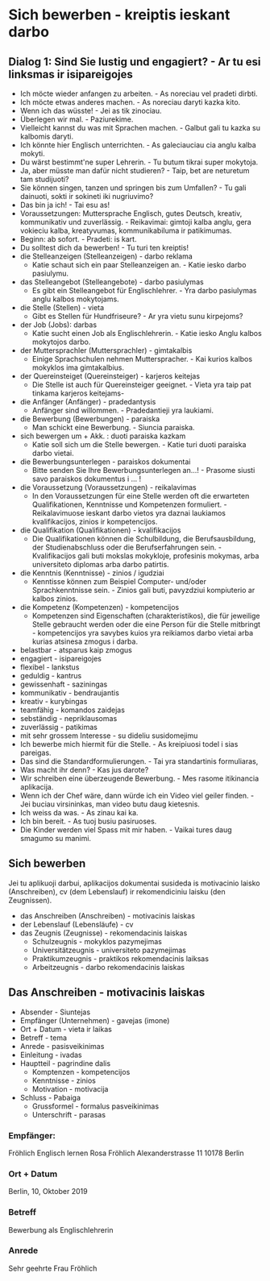 # Sich bewerben - kreiptis ieskant darbo

## Dialog 1: Sind Sie lustig und engagiert? - Ar tu esi linksmas ir isipareigojes

- Ich möcte wieder anfangen zu arbeiten. - As noreciau vel pradeti dirbti.
- Ich möcte etwas anderes machen. - As noreciau daryti kazka kito.
- Wenn ich das wüsste! - Jei as tik zinociau.
- Überlegen wir mal. - Paziurekime.
- Vielleicht kannst du was mit Sprachen machen. - Galbut gali tu kazka su kalbomis daryti.
- Ich könnte hier Englisch unterrichten. - As galeciauciau cia anglu kalba mokyti.
- Du wärst bestimmt'ne super Lehrerin. - Tu butum tikrai super mokytoja.
- Ja, aber müsste man dafür nicht studieren? - Taip, bet are neturetum tam studijuoti?
- Sie können singen, tanzen und springen bis zum Umfallen? - Tu gali dainuoti, sokti ir sokineti iki nugriuvimo?
- Das bin ja ich! - Tai esu as!
- Voraussetzungen: Muttersprache Englisch, gutes Deutsch, kreativ, kommunikativ und zuverlässig. - Reikavimai: gimtoji kalba anglu, gera vokieciu kalba, kreatyvumas, kommunikabiluma ir patikimumas.
- Beginn: ab sofort. - Pradeti: is kart.
- Du solltest dich da bewerben! - Tu turi ten kreiptis!
- die Stelleanzeigen (Stelleanzeigen) - darbo reklama
    - Katie schaut sich ein paar Stelleanzeigen an. - Katie iesko darbo pasiulymu.
- das Stelleangebot (Stelleangebote) - darbo pasiulymas
    - Es gibt ein Stelleangebot für Englischlehrer. - Yra darbo pasiulymas anglu kalbos mokytojams.
- die Stelle (Stellen) - vieta
    - Gibt es Stellen für Hundfriseure? - Ar yra vietu sunu kirpejoms?
- der Job (Jobs): darbas
    - Katie sucht einen Job als Englischlehrerin. - Katie iesko Anglu kalbos mokytojos darbo.
- der Muttersprachler (Muttersprachler) - gimtakalbis
    - Einige Sprachschulen nehmen Mutterspracher. - Kai kurios kalbos mokyklos ima gimtakalbius.
- der Quereinsteiget (Quereinsteiger) - karjeros keitejas
    - Die Stelle ist auch für Quereinsteiger geeignet. - Vieta yra taip pat tinkama karjeros keitejams-
- die Anfänger (Anfänger) - pradedantysis
    - Anfänger sind willommen. - Pradedantieji yra laukiami.
- die Bewerbung (Bewerbungen) - paraiska
    - Man schickt eine Bewerbung. - Siuncia paraiska.
- sich bewergen um + Akk. : duoti paraiska kazkam
    - Katie soll sich um die Stelle bewergen. - Katie turi duoti paraiska darbo vietai.
- die Bewerbungsunterlegen - paraiskos dokumentai
    - Bitte senden Sie Ihre Bewerbungsunterlegen an...! - Prasome siusti savo paraiskos dokumentus i ... !
- die Voraussetzung (Voraussetzungen) - reikalavimas
    - In den Voraussetzungen für eine Stelle werden oft die erwarteten Qualifikationen, Kenntnisse und Kompetenzen formuliert. - Reikalavimuose ieskant darbo vietos yra daznai laukiamos kvalifikacijos, zinios ir kompetencijos.
- die Qualifikation (Qualifikationen) - kvalifikacijos
    - Die Qualifikationen können die Schulbildung, die Berufsausbildung, der Studienabschluss oder die Berufserfahrungen sein. - Kvalifikacijos gali buti mokslas mokykloje, profesinis mokymas, arba universiteto diplomas arba darbo patirtis.
- die Kenntnis (Kenntnisse) - zinios / igudziai
    - Kenntisse können zum Beispiel Computer- und/oder Sprachkenntnisse sein. - Zinios gali buti, pavyzdziui kompiuterio ar kalbos zinios.
- die Kompetenz (Kompetenzen) - kompetencijos
    - Kompetenzen sind Eigenschaften (charakteristikos), die für jeweilige Stelle gebraucht werden oder die eine Person für die Stelle mitbringt - kompetencijos yra savybes kuios yra reikiamos darbo vietai arba kurias atsinesa zmogus i darba.
- belastbar - atsparus kaip zmogus
- engagiert - isipareigojes
- flexibel - lankstus
- geduldig - kantrus
- gewissenhaft - saziningas
- kommunikativ - bendraujantis
- kreativ - kurybingas
- teamfähig - komandos zaidejas
- sebständig - nepriklausomas
- zuverlässig - patikimas
- mit sehr grossem Interesse - su dideliu susidomejimu
- Ich bewerbe mich hiermit für die Stelle. - As kreipiuosi todel i sias pareigas.
- Das sind die Standardformulierungen. - Tai yra standartinis formuliaras,
- Was macht ihr denn? - Kas jus darote?
- Wir schreiben eine überzeugende Bewerbung. - Mes rasome itikinancia aplikacija.
- Wenn ich der Chef wäre, dann würde ich ein Video viel geiler finden. - Jei buciau virsininkas, man video butu daug kietesnis.
- Ich weiss da was. - As zinau kai ka.
- Ich bin bereit. - As tuoj busiu pasiruoses.
- Die Kinder werden viel Spass mit mir haben. - Vaikai tures daug smagumo su manimi.

## Sich bewerben

Jei tu aplikuoji darbui, aplikacijos dokumentai susideda is motivacinio laisko (Anschreiben), cv (dem Lebenslauf) ir rekomendiciniu laisku (den Zeugnissen).

- das Anschreiben (Anschreiben) - motivacinis laiskas
- der Lebenslauf (Lebensläufe) - cv
- das Zeugnis (Zeugnisse) - rekomendacinis laiskas
    - Schulzeugnis - mokyklos pazymejimas
    - Universitätzeugnis - universiteto pazymejimas
    - Praktikumzeugnis - praktikos rekomendacinis laiksas
    - Arbeitzeugnis - darbo rekomendacinis laiskas

## Das Anschreiben - motivacinis laiskas

- Absender - Siuntejas
- Empfänger (Unternehmen) - gavejas (imone)
- Ort + Datum - vieta ir laikas
- Betreff - tema
- Anrede - pasisveikinimas
- Einleitung - ivadas
- Hauptteil - pagrindine dalis
    - Komptenzen - kompetencijos
    - Kenntnisse - zinios
    - Motivation - motivacija
- Schluss - Pabaiga
    - Grussformel - formalus pasveikinimas
    - Unterschrift - parasas
 
### Empfänger:
Fröhlich Englisch lernen
Rosa Fröhlich
Alexanderstrasse 11
10178 Berlin

### Ort + Datum
Berlin, 10, Oktober 2019

### Betreff
Bewerbung als Englischlehrerin

### Anrede
Sehr geehrte Frau Fröhlich

 

